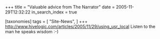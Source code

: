 +++
title = "Valuable advice from The Narrator"
date = 2005-11-29T12:32:22
in_search_index = true

[taxonomies]
tags = [
"Site-News",
]
+++
<a href="http://www.hivelogic.com/articles/2005/11/29/using_usr_local">http://www.hivelogic.com/articles/2005/11/29/using_usr_local</a> Listen to the man he speaks wisdom :-)
